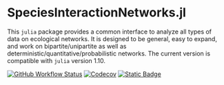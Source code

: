 # SpeciesInteractionNetworks.jl

This `julia` package provides a common interface to analyze all types of data on
ecological networks. It is designed to be general, easy to expand, and work on
bipartite/unipartite as well as deterministic/quantitative/probabilistic
networks. The current version is compatible with `julia` version 1.10.

[![GitHub Workflow Status](https://img.shields.io/github/actions/workflow/status/PoisotLab/SpeciesInteractionNetworks.jl/RunTests.yml?label=Tests)](https://github.com/PoisotLab/SpeciesInteractionNetworks.jl/actions/workflows/RunTests.yml) [![Codecov](https://img.shields.io/codecov/c/github/PoisotLab/SpeciesInteractionNetworks.jl?label=Coverage)](https://app.codecov.io/gh/PoisotLab/SpeciesInteractionNetworks.jl) [![Static Badge](https://img.shields.io/badge/User%20manual-114f54)](https://poisotlab.github.io/SpeciesInteractionNetworks.jl/)
